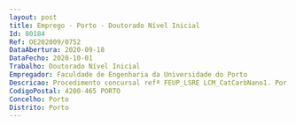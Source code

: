 ```yaml
--- 
layout: post
title: Emprego - Porto - Doutorado Nível Inicial
Id: 80184
Ref: OE202009/0752
DataAbertura: 2020-09-18
DataFecho: 2020-10-01
Trabalho: Doutorado Nível Inicial
Empregador: Faculdade de Engenharia da Universidade do Porto
Descricao: Procedimento concursal refª FEUP_LSRE LCM_CatCarbNano1. Por despacho de 20 07 2020, do Senhor Diretor da FEUP, Professor Doutor João Bernardo de Sena Esteves Falcão e Cunha, foi deliberado abrir concurso de seleção internacional para um lugar de doutorado(a) Nivel Inicial no âmbito da Unidade de Investigação LSRE LCM, Laboratório de Processos de Separação e Reacção – Laboratório de Catalise e Materiais, no âmbito do Financiamento Programático UIDP 50020 2020 e Financiamento Base UIDB 50020 2020, financiado por fundos nacionais através da FCT MCTES (PIDDAC), para o exercício de atividades de investigação científica na área de Engenharia Química, em regime de contrato de trabalho a termo incerto ao abrigo do Código do Trabalho, nunca ultrapassando o limite máximo de seis anos.
CodigoPostal: 4200-465 PORTO
Concelho: Porto
Distrito: Porto
--- 
```

